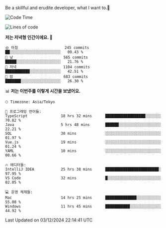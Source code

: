 Be a skillful and erudite developer, what I want to.👶

<!--START_SECTION:waka-->
![Code Time](http://img.shields.io/badge/Code%20Time-1%2C457%20hrs%2041%20mins-blue)

![Lines of code](https://img.shields.io/badge/%EC%A0%80%EB%8A%94%20%EC%97%AC%ED%83%9C%EA%B9%8C%EC%A7%80%20-913.5%20thousand%20%EC%A4%84%EC%9D%98%20%EC%BD%94%EB%93%9C%EB%A5%BC%20%EC%9E%91%EC%84%B1%ED%96%88%EC%96%B4%EC%9A%94.-blue)

**저는 저녁형 인간이에요. 🦉** 

```text
🌞 아침                     245 commits         ██░░░░░░░░░░░░░░░░░░░░░░░   09.43 % 
🌆 낮　                     565 commits         █████░░░░░░░░░░░░░░░░░░░░   21.76 % 
🌃 저녁                     1104 commits        ███████████░░░░░░░░░░░░░░   42.51 % 
🌙 밤　                     683 commits         ███████░░░░░░░░░░░░░░░░░░   26.30 % 
```


📊 **저는 이번주를 이렇게 시간을 보냈어요.** 

```text
🕑︎ Timezone: Asia/Tokyo

💬 프로그래밍 언어들: 
TypeScript               18 hrs 32 mins      ██████████████████░░░░░░░   70.82 % 
Java                     5 hrs 48 mins       ██████░░░░░░░░░░░░░░░░░░░   22.21 % 
SQL                      30 mins             ░░░░░░░░░░░░░░░░░░░░░░░░░   01.97 % 
Vue.js                   19 mins             ░░░░░░░░░░░░░░░░░░░░░░░░░   01.24 % 
YAML                     10 mins             ░░░░░░░░░░░░░░░░░░░░░░░░░   00.66 % 

🔥 에디터들: 
IntelliJ IDEA            25 hrs 38 mins      ████████████████████████░   97.95 % 
VS Code                  32 mins             █░░░░░░░░░░░░░░░░░░░░░░░░   02.05 % 

💻 운영 체제들: 
Mac                      14 hrs 25 mins      ██████████████░░░░░░░░░░░   55.08 % 
Windows                  11 hrs 45 mins      ███████████░░░░░░░░░░░░░░   44.92 % 
```


 Last Updated on 03/12/2024 22:14:41 UTC
<!--END_SECTION:waka-->
